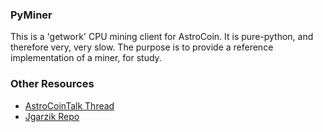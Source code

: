 ### PyMiner ###

This is a 'getwork' CPU mining client for AstroCoin. It is pure-python, and therefore very, very slow.  The purpose is to provide a reference implementation of a miner, for study.

### Other Resources ###

- [AstroCoinTalk Thread](https://bitcointalk.org/index.php?topic=3546.0)
- [Jgarzik Repo](https://github.com/jgarzik/pyminer)